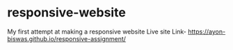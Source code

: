 # responsive-website
My first attempt at making a responsive website
Live site Link- https://ayon-biswas.github.io/responsive-assignment/
